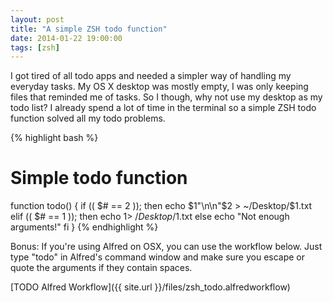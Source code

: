 ```yaml
---
layout: post
title: "A simple ZSH todo function"
date: 2014-01-22 19:00:00
tags: [zsh]
---
```


I got tired of all todo apps and needed a simpler way of handling my everyday tasks.
My OS X desktop was mostly empty, I was only keeping files that reminded me of tasks.
So I though, why not use my desktop as my todo list? I already spend a lot of time in
the terminal so a simple ZSH todo function solved all my todo problems.

{% highlight bash %}
# Simple todo function
function todo() {
	if (( $# == 2 )); then
		echo $1"\n\n"$2 > ~/Desktop/$1.txt
	elif (( $# == 1 )); then
		echo $1 > ~/Desktop/$1.txt
	else
		echo "Not enough arguments!"
	fi
}
{% endhighlight %}

Bonus: If you're using Alfred on OSX, you can use the workflow below. Just type "todo" in Alfred's command window and make sure you escape or quote the arguments if they contain spaces.

[TODO Alfred Workflow]({{ site.url }}/files/zsh_todo.alfredworkflow)
